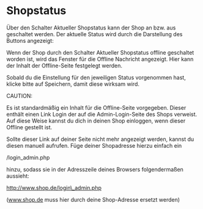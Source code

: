 # Shopstatus 

Über den Schalter Aktueller Shopstatus kann der Shop an bzw. aus geschaltet werden. Der aktuelle Status wird durch die Darstellung des Buttons angezeigt:

Wenn der Shop durch den Schalter Aktueller Shopstatus offline geschaltet worden ist, wird das Fenster für die Offline Nachricht angezeigt. Hier kann der Inhalt der Offline-Seite festgelegt werden.

Sobald du die Einstellung für den jeweiligen Status vorgenommen hast, klicke bitte auf Speichern, damit diese wirksam wird.

CAUTION:

Es ist standardmäßig ein Inhalt für die Offline-Seite vorgegeben. Dieser enthält einen Link Login der auf die Admin-Login-Seite des Shops verweist. Auf diese Weise kannst du dich in deinen Shop einloggen, wenn dieser Offline gestellt ist.

Sollte dieser Link auf deiner Seite nicht mehr angezeigt werden, kannst du diesen manuell aufrufen. Füge deiner Shopadresse hierzu einfach ein

/login\_admin.php

hinzu, sodass sie in der Adresszeile deines Browsers folgendermaßen aussieht:

http://www.shop.de/login\_admin.php

\(www.shop.de muss hier durch deine Shop-Adresse ersetzt werden\)



